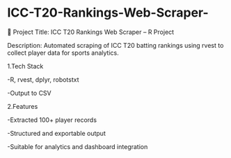# ICC-T20-Rankings-Web-Scraper-
🏏 Project Title: ICC T20 Rankings Web Scraper – R Project

Description:
Automated scraping of ICC T20 batting rankings using rvest to collect player data for sports analytics.

1.Tech Stack

-R, rvest, dplyr, robotstxt

-Output to CSV

2.Features

-Extracted 100+ player records

-Structured and exportable output

-Suitable for analytics and dashboard integration
